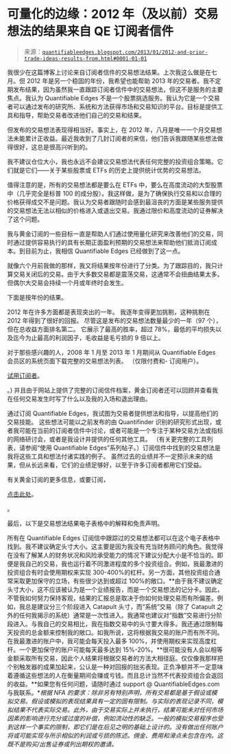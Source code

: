 <!--yml

类别：未分类

日期：2024-05-18 08:44:14

-->

# 可量化的边缘：2012 年（及以前）交易想法的结果来自 QE 订阅者信件

> 来源：[`quantifiableedges.blogspot.com/2013/01/2012-and-prior-trade-ideas-results-from.html#0001-01-01`](http://quantifiableedges.blogspot.com/2013/01/2012-and-prior-trade-ideas-results-from.html#0001-01-01)

我很少在这篇博客上讨论来自订阅者信件的交易想法结果。上次我这么做是在七月。但 2012 年是另一个稳固的年份，我希望也能帮助 2013 年的交易者。我不定期发布结果，因为虽然我一直跟踪订阅者信件中的交易想法，但这不是服务的主要焦点。我认为 Quantifiable Edges 不是一个股票挑选服务。我认为它是一个交易者可以通过发布的研究所、系统和方法获得市场和交易知识的平台。目标是提供工具和指导，帮助交易者改进他们自己的交易和结果。

但发布的交易想法表现得相当好。事实上，在 2012 年，八月是唯一一个月交易想法未能累计正收益。最近我收到了几封订阅者的来信，他们告诉我跟随某些想法做得很好，这总是很高兴听到的。

我不建议仓位大小，我也永远不会建议交易想法代表任何完整的投资组合策略。它们就是它们——关于某些股票或 ETFs 的历史上提供统计优势的交易想法。

值得注意的是，所有的交易想法都是要么在 ETFs 中，要么在高度流动的大型股票中（几乎完全是标普 100 的成分股）。我这样做，是为了确保执行交易和以合理的价格获得成交不是问题。我认为交易者跟随时会感到最沮丧的方面是某些服务提供的交易想法无法以相似的价格进入或退出交易。我通过限价和高度流动的证券解决了这个问题。

我与黄金订阅的一些目标一直是帮助人们通过使用量化研究来改善他们的交易，同时通过提供容易执行的具有长期正面盈利预期的交易想法来帮助他们抵消订阅成本。到目前为止，我相信 Quantifiable Edges 已经做到了这一点。

就像六个月前我做的那样，我又将结果按年份进行了分类。为了跟踪目的，我只计算交易关闭后的交易。由于大多数交易都是震荡交易，这通常不会扭曲结果太多。但偶尔大交易会持续一个月或年终时会发生。

下面是按年份的结果。

2012 年在许多方面都是表现突出的一年。 我逐年变得更加挑剔，这种挑剔在 2012 年得到了很好的回报。 尽管这是发布的交易想法数量最少的一年（97 个），但在总收益方面排名第二。 它展示了最高的胜率，超过 78%，最低的平均损失以及迄今为止最高的利润因子，毛收益是毛亏损的 9 倍以上。

对于那些感兴趣的人，2008 年 1 月至 2013 年 1 月期间从 Quantifiable Edges 会员区的系统页面下载完整的交易想法列表。 （仅限付费和- 订阅用户）。

[试用订阅者](http://www.quantifiableedges.com/members/register.php)。

。) 并且由于网站上提供了完整的订阅信件档案，黄金订阅者还可以回顾并查看我在任何交易发生时写了什么以及我的入场和退出理由。

通过订阅 Quantifiable Edges，我试图为交易者提供想法和指导，以提高他们的交易技能。 这些想法可能以之前发布的由 Quantifinder 识别的研究形式出现，或者我可能在当前的订阅者信件中讨论，或者可能是一个专注于某种交易方法或指标的网络研讨会，或者是我设计并提供的任何其他工具。 （有关更完整的工具列表，请参阅“使用 Quantifiable Edges”系列帖子。）订阅信件中找到的交易想法是我将这些工具和想法付诸实践的例子。 虽然过去的业绩并不一定预示未来的结果，但从长远来看，它们的业绩足够好，以至于许多订阅者都用它们受益。

有关黄金订阅的更多信息，或要订阅，

[点击此处](http://www.quantifiableedges.com/gold.html)。

。

最后，以下是交易想法结果电子表格中的解释和免责声明。

所有在 Quantifiable Edges 订阅信中跟踪过的交易想法都可以在这个电子表格中找到。我不建议确定头寸大小。这主要是因为我没有充当财务顾问的角色。我觉得在没有了解某人的财务状况和风险承受能力的情况下建议分配大小是不恰当的。即便是我自己的交易，我也运行着不同激进程度的多个投资组合。例如，我最激进的投资组合有时会使用期权来实现 300-400%的杠杆。另一方面，其他投资组合通常采取更加保守的立场，有些很少达到或超过 100%的敞口。**由于我不建议确定头寸大小，这不应该被认为是一个业绩报告，而是一个交易想法的记分卡。因此，不管我如何努力保持客观，结果的汇报总是取决于你如何处理交易而有所偏差。例如，我总是建议分三个阶段进入 Catapult 头寸，而“系统”交易（除了 Catapult 之外的任何我揭示的系统）通常是一次性进入。我通常也建议对“指数”交易进行分阶段进入。与我自己的交易相比，我在指数交易中的头寸要大得多。我还通过限制每天投资的总金额来控制我的敞口。如我所说，这将根据我交易的账户而有所不同。在我最激进的账户中，我可能会每天投入最多 100%，并使用期权来实现高度杠杆。一个更加保守的账户可能每天最多达到 15%-20%。**很可能没有人会以相等金额采取所有交易，因此个人结果将根据交易者的方法大相径庭。仅仅像我那样把个别触发器的成果加起来，公认是一种对回报的拙劣表现。正负净额并不一定意味着遵循这些想法的人在衡量期间会赚或亏钱。而且总计当然不代表投资组合会返回的收益。**如果您有任何问题，请随时通过 support @ QuantifiableEdges.com 与我联系。**根据 NFA 的要求：除非另有特别声明，所有交易都是基于假设或模拟交易。假设或模拟的表现结果具有一定的固有限制。与实际的表现记录不同，模拟结果不代表实际交易。此外，由于交易实际上并未执行，结果可能未对任何市场因素的影响进行充分或过度的补偿，例如流动性的缺乏。一般的模拟交易程序也受到这样一个事实的限制，即它们是在后见之明的基础上设计的。没有做出任何账户将或可能实现与所示相似的利润或亏损的陈述。佣金、费用和滑点未包含在内。这既不是购买/出售证券或列出期权的邀请。*
